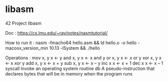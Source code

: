 # libasm
42 Project libasm

Doc : https://cs.lmu.edu/~ray/notes/nasmtutorial/

How to run it : nasm -fmacho64 hello.asm && ld hello.o -o hello -macosx_version_min 10.13 -lSystem && ./hello


Operations :
mov x, y      	x ← y
and x, y	x ← x and y
or x, y	x ← x or y
xor x, y	x ← x xor y
add x, y	x ← x + y
sub x, y	x ← x – y
inc x	x ← x + 1
dec x	x ← x – 1
syscall	Invoke an operating system routine
db	A pseudo-instruction that declares bytes that will be in memory when the program runs 
